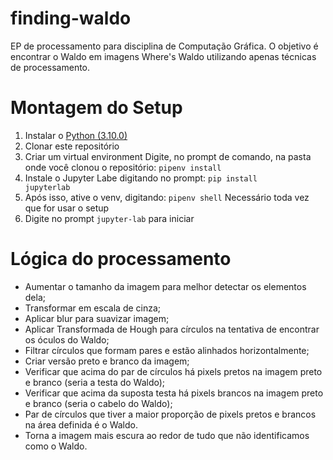 # finding-waldo
EP de processamento para disciplina de Computação Gráfica. O objetivo é encontrar o Waldo em imagens Where's Waldo utilizando apenas técnicas de processamento.

# Montagem do Setup

1. Instalar o [Python (3.10.0)](https://www.python.org/downloads/release/python-3100/)
2. Clonar este repositório
3. Criar um virtual environment
   Digite, no prompt de comando, na pasta onde você clonou o repositório: <code>pipenv install</code>
4. Instale o Jupyter Labe digitando no prompt:  <code>pip install jupyterlab</code>
5. Após isso, ative o venv, digitando: <code>pipenv shell</code>
   Necessário toda vez que for usar o setup
6. Digite no prompt <code>jupyter-lab</code> para iniciar

# Lógica do processamento

- Aumentar o tamanho da imagem para melhor detectar os elementos dela;
- Transformar em escala de cinza;
- Aplicar blur para suavizar imagem;
- Aplicar Transformada de Hough para círculos na tentativa de encontrar os óculos do Waldo;
- Filtrar círculos que formam pares e estão alinhados horizontalmente;
- Criar versão preto e branco da imagem;
- Verificar que acima do par de círculos há pixels pretos na imagem preto e branco (seria a testa do Waldo);
- Verificar que acima da suposta testa há pixels brancos na imagem preto e branco (seria o cabelo do Waldo);
- Par de círculos que tiver a maior proporção de pixels pretos e brancos na área definida é o Waldo.
- Torna a imagem mais escura ao redor de tudo que não identificamos como o Waldo.
